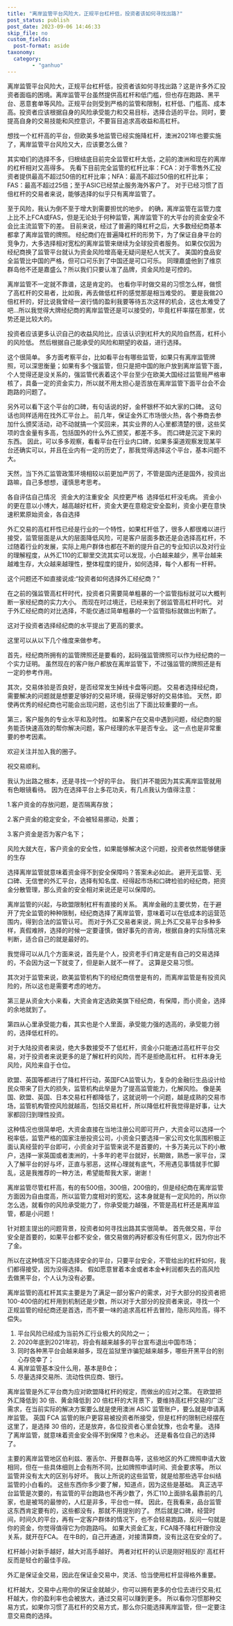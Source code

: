 ```yaml
---
title: "离岸监管平台风险大，正规平台杠杆低，投资者该如何寻找出路?"
post_status: publish
post_date: 2023-09-06 14:46:33
skip_file: no
custom_fields: 
  post-format: aside
taxonomy:
  category:
        - "ganhuo"
---
```


离岸监管平台风险大，正规平台杠杆低，投资者该如何寻找出路？这是许多外汇投资者面临的困境。离岸监管平台虽然提供高杠杆和低门槛，但也存在跑路、黑平台、恶意套单等风险。正规平台则受到严格的监管和限制，杠杆低、门槛高、成本高。投资者应该根据自身的风险承受能力和交易目标，选择合适的平台。同时，要提高自身的交易技能和风控意识，不要盲目追求高收益和高杠杆。

想找一个杠杆高的平台，但欧美多地监管已经实施降杠杆，澳洲2021年也要实施了，离岸监管平台风险又大，应该要怎么做？

其实咱们的选择不多，归根结底目前完全监管杠杆太低，之前的澳洲和现在的离岸的杠杆相对又高得多。 先看下目前完全监管的杠杆比率：FCA：对于零售外汇投资者提供最高不超过50倍的杠杆比率；NFA：最高不超过50倍的杠杆比率；FAS：最高不超过25倍；至于ASIC已经禁止服务海外客户了。 对于已经习惯了百倍杠杆的交易者来说，能够选择的似乎只有离岸监管了。

至于风险，我认为倒不至于增大到需要担忧的地步。 的确，离岸监管在监管力度上比不上FCA或FAS，但是无论处于何种监管，离岸监管下的大平台的资金安全不会比主流监管下的差。 目前来说，经过了普遍的降杠杆之后，大多数经纪商基本都拿了离岸监管的牌照。 经纪商们在普遍降杠杆的形势下，为了保证自身平台的竞争力，大多选择相对宽松的离岸监管来继续为全球投资者服务。 如果仅仅因为经纪商换了监管平台就认为资金风险增高毫无疑问是杞人忧天了。 美国的食品安全监管比中国的严格，但可口可乐到了中国还是可口可乐。 同理嘉盛他到了维京群岛他不还是嘉盛么？所以我们只要认准了品牌，资金风险是可控的。

离岸监管不一定就不靠谱，这是肯定的。 也看你平时做交易的习惯怎么样，做惯了高杠杆的交易者，比如我，再去做低杠杆的感觉那是相当难受的。 要是我做20倍杠杆的，好比说我曾经一波行情的盈利我要等待五次这样的机会，这也太难受了吧...所以我觉得大牌经纪商的离岸监管还是可以接受的，毕竟杠杆率摆在那里，优势还是比较大的。

投资者应该更多认识自己的收益风险比，应该认识到杠杆大的风险自然高，杠杆小的风险低。 然后根据自己能承受的风险和期望的收益，进行选择。

这个很简单。 多方面考察平台，比如看平台有哪些监管，如果只有离岸监管牌照，可以深思衡量；如果有多个强监管，但只是把中国的账户放到离岸监管下面，个人觉得还是没关系的，强监管代表着这个平台至少在欧美大国经过监管局严格审核了，具备一定的资金实力，所以就不用太担心是否放在离岸监管下面平台会不会跑路的问题了。

另外可以看下这个平台的口碑，有句话说的好，金杯银杯不如大家的口碑。 这句话也同样适用在找外汇平台上。 前几年，保证金外汇市场很火热，各个券商去参加什么颁奖活动，动不动就搞一个奖回来，其实业界的人心里都清楚的很，这些奖项的含金量有多高，包括国外的什么外汇颁奖，都差不多。 而口碑是沉淀下来的东西。 因此，可以多多观察，看看平台在行业内口碑，如果多渠道观察发现某平台还确实可以，并且在业内有一定的历史了，那我觉得选择这个平台，基本问题不大。

天然，当下外汇监管政策环境相较以前更加严厉了，不管是国内还是国外，投资出路嘛，自己多想想，谨慎思考思考。

各自评估自己情况   资金大的注重安全  风控更严格  选择低杠杆没毛病。 资金小的更在意以小博大，越高越好杠杆，资金大更在意稳定安全盈利，资金小更在意快速积累原始资金，各自选择

外汇交易的高杠杆性已经是行业的一个特性，如果杠杆低了，很多人都很难以进行接受，监管层面是从大的层面降低风险，可是客户层面多数还是会选择高杠杆，不过随着行业的发展，实际上用户群体也都在不断的提升自己的专业知识以及对行业的理解程度，从外汇110的汇聊里交流其实可以发现，小白越来越少，黑平台越来越难生存，大众越来越理性，整体程度的提升，如何选择，每个人都有一杆秤。

这个问题还不如直接说成:“投资者如何选择外汇经纪商？”

在之前的强监管高杠杆时代，投资者只需要简单粗暴的一个监管指标就可以大概判断一家经纪商的实力大小。 而现在时过境迁，已经来到了弱监管高杠杆时代。 对于外汇经纪商的对比选择，不能仅通过简单粗暴的一个监管指标就做出判断了。

这对于投资者选择经纪商的水平提出了更高的要求。

这里可以从以下几个维度来做参考。

首先，经纪商所拥有的监管牌照还是要看的，起码强监管牌照可以作为经纪商的一个实力证明。 虽然现在的客户账户都放在离岸监管下，不过强监管的牌照还是有一定的参考作用。

其次，交易体验是否良好，是否经常发生掉线卡盘等问题。 交易者选择经纪商，需要解决的问题就是想要足够好的交易环境，获得足够好的交易体验。 天然，即使再优秀的经纪商也可能会出现问题，这也引出了下面比较重要的一点。

第三，客户服务的专业水平和及时性。 如果客户在交易中遇到问题，经纪商的服务能否快速高效的帮你解决问题，客户经理的水平是否专业。 这一点也是非常重要的参考因素。

欢迎关注并加入我的圈子。

祝交易顺利。

我认为出路之根本，还是寻找一个好的平台。 我们并不能因为其实离岸监管就用有色眼镜看待。 因为在选择平台上多花功夫，有几点我认为值得注意：

1.客户资金的存放问题，是否隔离存放；

2.客户资金的稳定安全，不会被轻易挪动，处置；

3.客户资金是否为客户名下；

风险大就大在，客户资金的安全性，如果能够解决这个问题，投资者依然能够健康的生存

选择离岸监管就意味着资金得不到安全保障吗？答案未必如此。 避开无监管、无口碑、无信誉的外汇平台，选择有知名度、经得起市场和口碑检验的经纪商，把资金分散管理，那么资金的安全相对来说还是可以保障的。

离岸监管的兴起，与欧盟限制杠杆有直接的关系。 离岸金融的主要优势，在于避开了完全监管的种种限制，经纪商选择了离岸监管，意味着可以在低成本的运营范围内，得到合法的监管认可。 而对于外汇交易者来说，网上外汇交易平台多种多样，真假难辨，选择的时候一定要谨慎，做好事先的咨询，根据自身的实际情况来判断，适合自己的就是最好的。

我觉得可以从几个方面来说，首先是个人，投资老手们肯定是有自己的交易选择的，不会因为这一下就变了，但是新人就不一样了。 这算是交易习惯。

其次对于监管来说，欧美监管机构下的经纪商信誉是有的，而离岸监管是有投资风险的，所以这也是需要考虑的地方。

第三是从资金大小来看，大资金肯定选欧美旗下经纪商，有保障，而小资金，选择的余地就到了。

第四从心里承受能力看，其实也是个人里面，承受能力强的选高的，承受能力弱的，选择低杠杆的。

对于大陆投资者来说，绝大多数接受不了低杠杆，资金小只能通过高杠杆平台交易，对于投资者来说更多的是了解杠杆的风险，而不是拒绝高杠杆。 杠杆本身无风险，风险来自于仓位。

欧盟、英国等都进行了降杠杆行动，英国FCA监管认为，复杂的金融衍生品设计给民众带来了巨大的损失，监管机构此举是为了提高监管能力，化解风险。 像是美国、欧盟、英国、日本交易杠杆都降低了，这就说明一个问题，越是成熟的交易市场，监管机构管控风险就越高，包括交易杠杆，所以降低杠杆我觉得是好事，让大家都回归到理性投资。

这种情况也很简单吧，大资金直接在当地注册公司即可开户，大资金可以选择一个税率低，监管严格的国家注册投资公司，小资金只要选择一家公司文化氛围积极正面认真经营的平台即可，小资金对于监管来说不是首要的，十多万美元以下的小散户，选择一家英国或者澳洲的，十多年的老平台就好，长期做，熟悉一家平台，深入了解平台的好与坏，正直与邪恶，这样心理就有底气，不用遇见事情就手忙脚乱，这是我推荐的一种方法，希望能帮我大家，谢谢！

离岸监管尽管杠杆高，有的有500倍，300倍，200倍的，但是经纪商在离岸监管方面因为自由度高，所以监管力度相对的宽松，这本身就是有一定风险的，所以你怎么选，就看你的风险承受能力了，你承受能力越强，不管是高杠杆还是离岸监管，都是小问题！

针对题主提出的问题背景，投资者如何寻找出路其实很简单。 首先做交易，平台安全是首要的，如果平台都不安全，做交易做的再好都没有任何意义，因为你出不了金。

所以在这种情况下只能选择安全的平台，只要平台安全，不管给出的杠杆如何，我们都得接受，因为没得选择。 假如愿意冒着本金或者本金➕利润都失去的高风险去做黑平台，个人认为没有必要。

离岸监管的高杠杆其实主要是为了满足一部分客户的需求，对于大部分的投资者把100-400倍的杠杆用到机制还是少数，所以对于大部分的投资者来说，寻找一个正规监管的经纪商还是首选，而不要一味的追求高杠杆去冒险，隐形风险高，得不偿失。

1. 平台风险已经成为当前外汇行业极大的风险之一；
2. 2020年底到2021年初，将会有越来越多的平台宣布退出中国市场；
3. 同时各种黑平台会越来越多，现在监狱里诈骗犯越来越多，哪些开黑平台的别心存侥幸了；
4. 离岸监管基本没什么用，基本是B仓；
5. 尽量选择交易所、流动性供应商、银行。

离岸监管是外汇平台商为应对欧盟降杠杆的规定，而做出的应对之策。 在欧盟把外汇降低到 30 倍、黄金降低到 20 倍杠杆的大背景下，要维持高杠杆交易的广泛需求，在当前实际的解决方案要么就是使用澳洲 ASIC 监管账户，要么就是申请离岸监管。 英国 FCA 监管的账户更容易被投资者所接受，但是杠杆的限制已经摆在这里了，是选择 30 倍的，还是放弃，各位投资者心里会犹豫，也会考量。 选择了离岸监管，就意味着资金安全得不到保障？也未必。 还是看各位自己的选择了。

主要的离岸监管地区伯利兹、塞舌尔、开曼群岛等，这些地区的外汇牌照申请大致相同，但在一些具体细则上会有所不同，比如牌照申请时间、资金要求等。 所以监管并没有太大的区别与好坏。 我以上所说的这些监管，就是给那些选平台纠结监管的小白看的。 这些东西你多少要了解，知道点，因为这些是基础。 真正选平台监管是次要的，有监管的平台跑路也不再少数了，外汇110上面排名最靠前的几家，也是被骂的最惨的，人红是非多，平台也一样。 因此，在我看来，品台监管这东西肯定要有的，这些都没有，那就不用提别的了。 然后就是口碑，经营时间，时间久的平台，再有一定客户群体的情况下，也不会轻易跑路，反问一句就是你的资金，你觉得值得它为你跑路吗。 如果大资金汇友，FCA降不降杠杆跟你没关系，就开在FCA。 在牛B的，自己开通道，对接清算商，没有比这在安全的了。

杠杆越小对新手越好，越大对高手越好。 两者对杠杆的认识是刚好相反的! 高杠杆反而是轻仓的最佳手段。

外汇是保证金交易，因此在保证金交易中，灵活、恰当使用杠杆显得格外重要。

杠杆越大，交易中占用你的保证金就越少，你可以拥有更多的仓位去进行交易;杠杆越大，你的盈利率也会被放大，通过交易可以赚到更多。 所以看你习惯那种交易方式，如果你习惯了高杠杆的交易方式，那么你只能选择离岸监管，但一定要注意交易商的选择。
